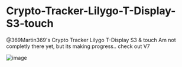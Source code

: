 # Crypto-Tracker-Lilygo-T-Display-S3-touch
@369Martin369's Crypto Tracker Lilygo T-Display S3 &amp; touch
Am not completly there yet, but its making progress.. check out V7

![image](https://github.com/369Martin369/Crypto-Tracker-Lilygo-T-Display-S3-touch/assets/26202033/bc01853b-2774-4f14-977c-d4de1af43ca3)
